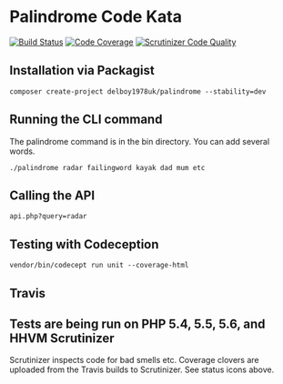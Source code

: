 # Palindrome Code Kata
[![Build Status](https://travis-ci.org/delboy1978uk/palindrome.png?branch=master)](https://travis-ci.org/delboy1978uk/palindrome) [![Code Coverage](https://scrutinizer-ci.com/g/delboy1978uk/palindrome/badges/coverage.png?b=master)](https://scrutinizer-ci.com/g/delboy1978uk/palindrome/?branch=master) [![Scrutinizer Code Quality](https://scrutinizer-ci.com/g/delboy1978uk/palindrome/badges/quality-score.png?b=master)](https://scrutinizer-ci.com/g/delboy1978uk/palindrome/?branch=master) <br />

Installation via Packagist
--------------------------
```
composer create-project delboy1978uk/palindrome --stability=dev
```
Running the CLI command
-----------------------
The palindrome command is in the bin directory. You can add several words.
```
./palindrome radar failingword kayak dad mum etc 
```
Calling the API
---------------
```
api.php?query=radar
```
Testing with Codeception
------------------------
```
vendor/bin/codecept run unit --coverage-html
```
Travis
------
Tests are being run on PHP 5.4, 5.5, 5.6, and HHVM
Scrutinizer
-----------
Scrutinizer inspects code for bad smells etc.
Coverage clovers are uploaded from the Travis builds to Scrutinizer.
See status icons above.
